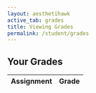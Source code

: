 ```yaml
---
layout: aesthetihawk
active_tab: grades
title: Viewing Grades
permalink: /student/grades
---
```



<div class="container">
    <h2 class="queue-info">Your Grades</h2>
    <div class="queue-list">
        <table id="gradesTable" class="styled-table">
            <thead>
                <tr>
                    <th>Assignment</th>
                    <th>Grade</th>
                </tr>
            </thead>
            <tbody>
                <!-- Grade rows will be dynamically added here -->
            </tbody>
        </table>
    </div>
</div>


<script type="module">
    import { javaURI, fetchOptions } from '{{site.baseurl}}/assets/js/api/config.js';
    let userId = -1;
    let grades = [];

    function populateTable(grades) {
        const tableBody = document.getElementById("gradesTable").getElementsByTagName("tbody")[0];
        
        tableBody.innerHTML = "";

        grades.forEach(stugrade => {
            let row = tableBody.insertRow();

            let cell1 = row.insertCell(0);
            cell1.textContent = stugrade[1];

            let cell2 = row.insertCell(1);
            cell2.textContent = stugrade[0];
        });

        displayAverage(grades);
    }

    function displayAverage(grades) {
        let total = 0;
        let count = grades.length;

        grades.forEach(stugrade => {
            total += parseFloat(stugrade[0]); 
        });

        let average = (total / count).toFixed(2); 

        const tableBody = document.getElementById("gradesTable").getElementsByTagName("tbody")[0];
        let averageRow = tableBody.insertRow();
        let cell1 = averageRow.insertCell(0);
        cell1.textContent = "Average";

        let cell2 = averageRow.insertCell(1);
        cell2.textContent = average;

        averageRow.classList.add("average-row");
    }

    async function getUserId() {
        const url_persons = `${javaURI}/api/person/get`;
        await fetch(url_persons, fetchOptions)
            .then(response => {
                if (!response.ok) {
                    throw new Error(`Spring server response: ${response.status}`);
                }
                return response.json();
            })
            .then(data => {
                userId = data.id;
            })
            .catch(error => {
                console.error("Java Database Error:", error);
            });
    }

    async function fetchAssignmentbyId(assignmentId) {
        try {
            const response = await fetch(javaURI + "/api/assignments/" + String(assignmentId), {
                method: 'GET',
                headers: {
                    'Content-Type': 'application/json',
                }
            });

            if (!response.ok) {
                throw new Error(`Failed to fetch assignments: ${response.statusText}`);
            }

            const assignment = await response.text();
            return assignment;  

        } catch (error) {
            console.error('Error fetching assignments:', error);
        }
    }

    async function getGrades() {
        const urlGrade = javaURI + '/api/synergy/grades';

        try {
            const response = await fetch(urlGrade, {
                method: 'GET',
                credentials: 'include',
            });

            if (!response.ok) {
                throw new Error('Failed to get data: ' + response.statusText);
            }

            const data = await response.json();
            await getUserId();  

            for (const grade of data) {
                if (grade.studentId == userId) {
                    let stugrade = [];
                    stugrade.push(grade.grade);
                    
                    const assignmentDetails = await fetchAssignmentbyId(grade.assignmentId);
                    stugrade.push(assignmentDetails);
                    
                    grades.push(stugrade);
                }
            }

            populateTable(grades);

        } catch (error) {
            console.error('Error fetching grades:', error);
        }
    }

    window.onload = async function() {
        await getUserId();
        await getGrades(); 
    };
</script>
